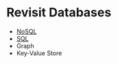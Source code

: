 # Revisit Databases

- [NoSQL](./NoSQL/README.md)
- [SQL](./SQL/README.md)
- Graph
- Key-Value Store

